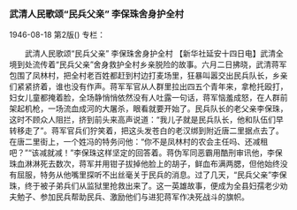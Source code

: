 ### 武清人民歌颂“民兵父亲”  李保珠舍身护全村

1946-08-18
第2版()
专栏：

　　武清人民歌颂“民兵父亲”
    李保珠舍身护全村
    【新华社延安十四日电】武清全境到处流传着“民兵父亲”舍身救护全村乡亲脱险的故事。六月二日拂晓，武清蒋军包围了凤林村，把全村老百姓都赶到村边打麦场里，狂暴叫嚣交出民兵队长，乡亲们紧紧挤着，谁也没有作声。蒋军军官从人群里拉出四五个青年来，拿枪托殴打，妇女儿童都掩着脸，全场静悄悄依然没有人吐露一句话，蒋军恼羞成怒，在人群前架起机枪，一场流血成河的大屠杀，眼看就要开始了。民兵队长的老父亲李保珠，这时不顾众人阻拦，挤到前头来高声说道：“我儿子就是民兵队长，他和队伍们早转移走了”。蒋军官兵们狞笑着，把这头发苍白的老汉绑到附近唐二里据点去了。在唐二里街上，一个姓冯的特务问他：“你不是凤林村的农会主任吗、还减租吧？”“该减就减！”李保珠这样坚定的回答着。蒋伪军同恶霸用酷刑审讯他，李保珠血淋淋死去数次，蒋军并用钳子拔掉他脸上的胡子，鲜血布满两腮，但他始终没有屈服，特务从他嘴里探听不出丝毫关于民兵的消息。过了几天，“民兵父亲”李保珠，终于被子弟兵们从监狱里抢救出来了。这一英雄故事，便成为全县妇孺老少劝夫勉子、参加民兵帮助民兵、激励他们与进犯蒋军作决死战斗的旗帜。
